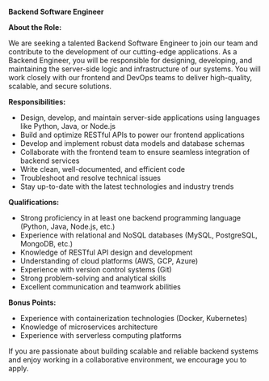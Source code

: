 **Backend Software Engineer**

**About the Role:**

We are seeking a talented Backend Software Engineer to join our team and contribute to the development of our cutting-edge applications. As a Backend Engineer, you will be responsible for designing, developing, and maintaining the server-side logic and infrastructure of our systems. You will work closely with our frontend and DevOps teams to deliver high-quality, scalable, and secure solutions.

**Responsibilities:**

* Design, develop, and maintain server-side applications using languages like Python, Java, or Node.js
* Build and optimize RESTful APIs to power our frontend applications
* Develop and implement robust data models and database schemas
* Collaborate with the frontend team to ensure seamless integration of backend services
* Write clean, well-documented, and efficient code
* Troubleshoot and resolve technical issues
* Stay up-to-date with the latest technologies and industry trends

**Qualifications:**

* Strong proficiency in at least one backend programming language (Python, Java, Node.js, etc.)
* Experience with relational and NoSQL databases (MySQL, PostgreSQL, MongoDB, etc.)
* Knowledge of RESTful API design and development
* Understanding of cloud platforms (AWS, GCP, Azure)
* Experience with version control systems (Git)
* Strong problem-solving and analytical skills
* Excellent communication and teamwork abilities

**Bonus Points:**

* Experience with containerization technologies (Docker, Kubernetes)
* Knowledge of microservices architecture
* Experience with serverless computing platforms

If you are passionate about building scalable and reliable backend systems and enjoy working in a collaborative environment, we encourage you to apply.
